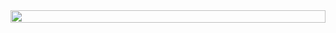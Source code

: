 <div style="display: grid; grid-template-columns: repeat(auto-fit, minmax(250px, 1fr)); gap: 10px;">
  <img src="https://github.com/user-attachments/assets/9db4aa64-da45-4e41-bffc-5ee3956092fa" width="100%">
</div>

